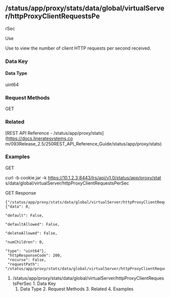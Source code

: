 ## /status/app/proxy/stats/data/global/virtualServer/httpProxyClientRequestsPe
rSec

Use

Use to view the number of client HTTP requests per second received.

### Data Key

#### Data Type

uint64

### Request Methods

GET

### Related

[REST API Reference - /status/app/proxy/stats](https://docs.lineratesystems.co
m/093Release_2.5/250REST_API_Reference_Guide/status/app/proxy/stats)

### Examples

GET

curl -b cookie.jar -k https://10.1.2.3:8443/lrs/api/v1.0/status/app/proxy/stat
s/data/global/virtualServer/httpProxyClientRequestsPerSec

GET Response

    
    {"/status/app/proxy/stats/data/global/virtualServer/httpProxyClientRequestsPerSec": {"data": 0,
                                                                                       "default": False,
                                                                                       "defaultAllowed": False,
                                                                                       "deleteAllowed": False,
                                                                                       "numChildren": 0,
                                                                                       "type": "uint64"},
     "httpResponseCode": 200,
     "recurse": False,
     "requestPath": "/status/app/proxy/stats/data/global/virtualServer/httpProxyClientRequestsPerSec"}
    

  1. /status/app/proxy/stats/data/global/virtualServer/httpProxyClientRequestsPerSec
    1. Data Key
      1. Data Type
    2. Request Methods
    3. Related
    4. Examples

